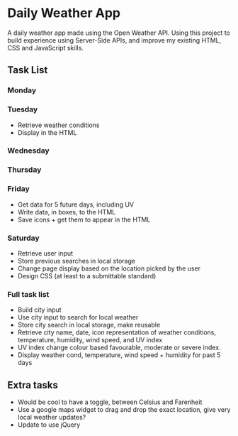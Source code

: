 # Daily Weather App
A daily weather app made using the Open Weather API. Using this project to build experience using Server-Side APIs, and improve my existing HTML, CSS and JavaScript skills.
## Task List
### Monday

### Tuesday
- Retrieve weather conditions
- Display in the HTML

### Wednesday


### Thursday


### Friday
- Get data for 5 future days, including UV
- Write data, in boxes, to the HTML
- Save icons + get them to appear in the HTML

### Saturday
- Retrieve user input
- Store previous searches in local storage
- Change page display based on the location picked by the user
- Design CSS (at least to a submittable standard)


### Full task list
- Build city input
- Use city input to search for local weather
- Store city search in local storage, make reusable
- Retrieve city name, date, icon representation of weather conditions, temperature, humidity, wind speed, and UV index
- UV index change colour based favourable, moderate or severe index.
- Display weather cond, temperature, wind speed + humidity for past 5 days

## Extra tasks
- Would be cool to have a toggle, between Celsius and Farenheit
- Use a google maps widget to drag and drop the exact location, give very local weather updates? 
- Update to use jQuery